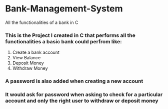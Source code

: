 # Bank-Management-System
All the functionalities of a bank in C 

### This is the Project I created in C that performs all the functionalities a basic bank could perfrom like:
1. Create a bank account
2. View Balance
3. Deposit Money
4. Withdraw Money 

### A password is also added when creating a new account
### It would ask for password when asking to check for a particular account and only the right user to withdraw or deposit money 
